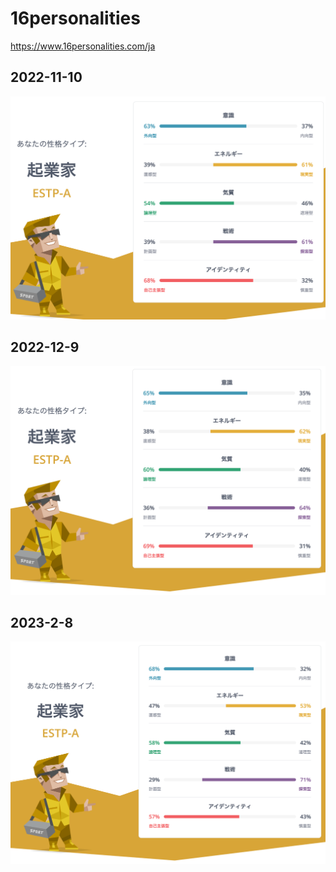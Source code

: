 # 16personalities
https://www.16personalities.com/ja


## 2022-11-10
![2022-11-10](img/2022-11-10.png)

## 2022-12-9
![2022-12-9](img/2022-12-9.png)

## 2023-2-8
![2023-2-8](img/2023-2-8.png)
